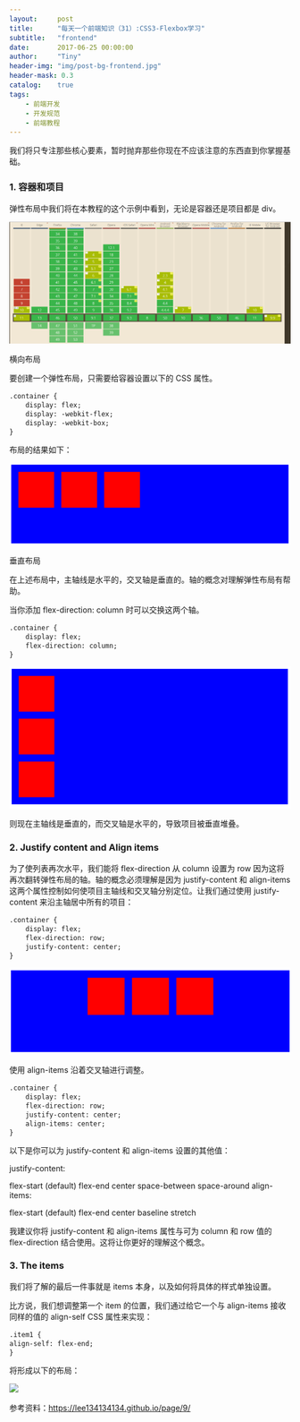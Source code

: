 ```yaml
---
layout:     post
title:      "每天一个前端知识（31）:CSS3-Flexbox学习"
subtitle:   "frontend"
date:       2017-06-25 00:00:00
author:     "Tiny"
header-img: "img/post-bg-frontend.jpg"
header-mask: 0.3
catalog:    true
tags:
    - 前端开发
    - 开发规范
    - 前端教程
---
```


我们将只专注那些核心要素，暂时抛弃那些你现在不应该注意的东西直到你掌握基础。

### 1. 容器和项目

弹性布局中我们将在本教程的这个示例中看到，无论是容器还是项目都是 div。

![](/img/fed/31-1.png)

横向布局

要创建一个弹性布局，只需要给容器设置以下的 CSS 属性。

    .container {
        display: flex;
        display: -webkit-flex;
        display: -webkit-box;
    }
    
布局的结果如下：

![](/img/fed/31-2.png)

垂直布局

在上述布局中，主轴线是水平的，交叉轴是垂直的。轴的概念对理解弹性布局有帮助。

当你添加 flex-direction: column 时可以交换这两个轴。

    .container {
        display: flex;
        flex-direction: column;
    }
    
![](/img/fed/31-3.png)

则现在主轴线是垂直的，而交叉轴是水平的，导致项目被垂直堆叠。

### 2. Justify content and Align items

为了使列表再次水平，我们能将 flex-direction 从 column 设置为 row 因为这将再次翻转弹性布局的轴。轴的概念必须理解是因为 justify-content 和 align-items 这两个属性控制如何使项目主轴线和交叉轴分别定位。让我们通过使用 justify-content 来沿主轴居中所有的项目：

    .container {
        display: flex;
        flex-direction: row;
        justify-content: center;
    }

![](/img/fed/31-4.png)

使用 align-items 沿着交叉轴进行调整。

    .container {
        display: flex;
        flex-direction: row;
        justify-content: center;
        align-items: center;
    }
    
以下是你可以为 justify-content 和 align-items 设置的其他值：

justify-content:

flex-start (default)
flex-end
center
space-between
space-around
align-items:

flex-start (default)
flex-end
center
baseline
stretch

我建议你将 justify-content 和 align-items 属性与可为 column 和 row 值的 flex-direction 结合使用。这将让你更好的理解这个概念。

### 3. The items

我们将了解的最后一件事就是 items 本身，以及如何将具体的样式单独设置。

比方说，我们想调整第一个 item 的位置，我们通过给它一个与 align-items 接收同样的值的 align-self CSS 属性来实现：

    .item1 {
    align-self: flex-end;
    }
    
将形成以下的布局：

![](/img/fed/.png)

参考资料：https://lee134134134.github.io/page/9/


